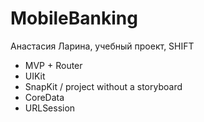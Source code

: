 # MobileBanking

Анастасия Ларина, учебный проект, SHIFT

- MVP + Router
- UIKit
- SnapKit / project without a storyboard
- CoreData
- URLSession
